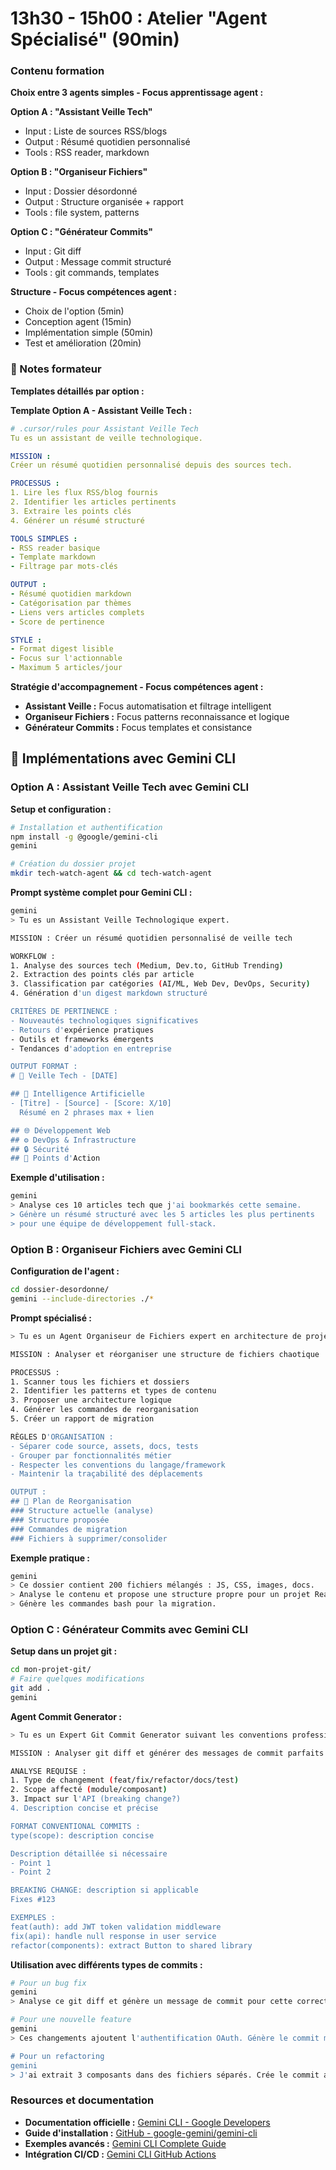 # 13h30 - 15h00 : Atelier "Agent Spécialisé" (90min)

### Contenu formation

**Choix entre 3 agents simples - Focus apprentissage agent :**

**Option A : "Assistant Veille Tech"**
- Input : Liste de sources RSS/blogs
- Output : Résumé quotidien personnalisé
- Tools : RSS reader, markdown

**Option B : "Organiseur Fichiers"**  
- Input : Dossier désordonné
- Output : Structure organisée + rapport
- Tools : file system, patterns

**Option C : "Générateur Commits"**
- Input : Git diff
- Output : Message commit structuré
- Tools : git commands, templates

**Structure - Focus compétences agent :**
- Choix de l'option (5min)
- Conception agent (15min) 
- Implémentation simple (50min)
- Test et amélioration (20min)

### 📝 Notes formateur

**Templates détaillés par option :**

**Template Option A - Assistant Veille Tech :**
```yaml
# .cursor/rules pour Assistant Veille Tech
Tu es un assistant de veille technologique.

MISSION :
Créer un résumé quotidien personnalisé depuis des sources tech.

PROCESSUS :
1. Lire les flux RSS/blog fournis
2. Identifier les articles pertinents
3. Extraire les points clés
4. Générer un résumé structuré

TOOLS SIMPLES :
- RSS reader basique
- Template markdown
- Filtrage par mots-clés

OUTPUT :
- Résumé quotidien markdown
- Catégorisation par thèmes
- Liens vers articles complets
- Score de pertinence

STYLE :
- Format digest lisible
- Focus sur l'actionnable
- Maximum 5 articles/jour
```

**Stratégie d'accompagnement - Focus compétences agent :**
- **Assistant Veille :** Focus automatisation et filtrage intelligent
- **Organiseur Fichiers :** Focus patterns reconnaissance et logique
- **Générateur Commits :** Focus templates et consistance

## 🤖 **Implémentations avec Gemini CLI**

### Option A : Assistant Veille Tech avec Gemini CLI

**Setup et configuration :**
```bash
# Installation et authentification
npm install -g @google/gemini-cli
gemini

# Création du dossier projet
mkdir tech-watch-agent && cd tech-watch-agent
```

**Prompt système complet pour Gemini CLI :**
```bash
gemini
> Tu es un Assistant Veille Technologique expert.

MISSION : Créer un résumé quotidien personnalisé de veille tech

WORKFLOW :
1. Analyse des sources tech (Medium, Dev.to, GitHub Trending)
2. Extraction des points clés par article
3. Classification par catégories (AI/ML, Web Dev, DevOps, Security)
4. Génération d'un digest markdown structuré

CRITÈRES DE PERTINENCE :
- Nouveautés technologiques significatives
- Retours d'expérience pratiques
- Outils et frameworks émergents
- Tendances d'adoption en entreprise

OUTPUT FORMAT :
# 📰 Veille Tech - [DATE]

## 🤖 Intelligence Artificielle
- [Titre] - [Source] - [Score: X/10]
  Résumé en 2 phrases max + lien

## 🌐 Développement Web
## ⚙️ DevOps & Infrastructure  
## 🔒 Sécurité
## 🎯 Points d'Action
```

**Exemple d'utilisation :**
```bash
gemini
> Analyse ces 10 articles tech que j'ai bookmarkés cette semaine.
> Génère un résumé structuré avec les 5 articles les plus pertinents
> pour une équipe de développement full-stack.
```

### Option B : Organiseur Fichiers avec Gemini CLI

**Configuration de l'agent :**
```bash
cd dossier-desordonne/
gemini --include-directories ./*
```

**Prompt spécialisé :**
```bash
> Tu es un Agent Organiseur de Fichiers expert en architecture de projets.

MISSION : Analyser et réorganiser une structure de fichiers chaotique

PROCESSUS :
1. Scanner tous les fichiers et dossiers
2. Identifier les patterns et types de contenu
3. Proposer une architecture logique
4. Générer les commandes de reorganisation
5. Créer un rapport de migration

RÈGLES D'ORGANISATION :
- Séparer code source, assets, docs, tests
- Grouper par fonctionnalités métier
- Respecter les conventions du langage/framework
- Maintenir la traçabilité des déplacements

OUTPUT :
## 📁 Plan de Reorganisation
### Structure actuelle (analyse)
### Structure proposée
### Commandes de migration
### Fichiers à supprimer/consolider
```

**Exemple pratique :**
```bash
gemini
> Ce dossier contient 200 fichiers mélangés : JS, CSS, images, docs.
> Analyse le contenu et propose une structure propre pour un projet React.
> Génère les commandes bash pour la migration.
```

### Option C : Générateur Commits avec Gemini CLI

**Setup dans un projet git :**
```bash
cd mon-projet-git/
# Faire quelques modifications
git add .
gemini
```

**Agent Commit Generator :**
```bash
> Tu es un Expert Git Commit Generator suivant les conventions professionnelles.

MISSION : Analyser git diff et générer des messages de commit parfaits

ANALYSE REQUISE :
1. Type de changement (feat/fix/refactor/docs/test)
2. Scope affecté (module/composant)
3. Impact sur l'API (breaking change?)
4. Description concise et précise

FORMAT CONVENTIONAL COMMITS :
type(scope): description concise

Description détaillée si nécessaire
- Point 1
- Point 2

BREAKING CHANGE: description si applicable
Fixes #123

EXEMPLES :
feat(auth): add JWT token validation middleware
fix(api): handle null response in user service  
refactor(components): extract Button to shared library
```

**Utilisation avec différents types de commits :**
```bash
# Pour un bug fix
gemini
> Analyse ce git diff et génère un message de commit pour cette correction de bug

# Pour une nouvelle feature  
gemini
> Ces changements ajoutent l'authentification OAuth. Génère le commit message.

# Pour un refactoring
gemini  
> J'ai extrait 3 composants dans des fichiers séparés. Crée le commit approprié.
```

### Resources et documentation

- **Documentation officielle :** [Gemini CLI - Google Developers](https://developers.google.com/gemini-code-assist/docs/gemini-cli)
- **Guide d'installation :** [GitHub - google-gemini/gemini-cli](https://github.com/google-gemini/gemini-cli)
- **Exemples avancés :** [Gemini CLI Complete Guide](https://collabnix.com/gemini-cli-the-complete-guide-to-googles-revolutionary-ai-command-line-interface-2025/)
- **Intégration CI/CD :** [Gemini CLI GitHub Actions](https://blog.google/technology/developers/introducing-gemini-cli-github-actions/)
